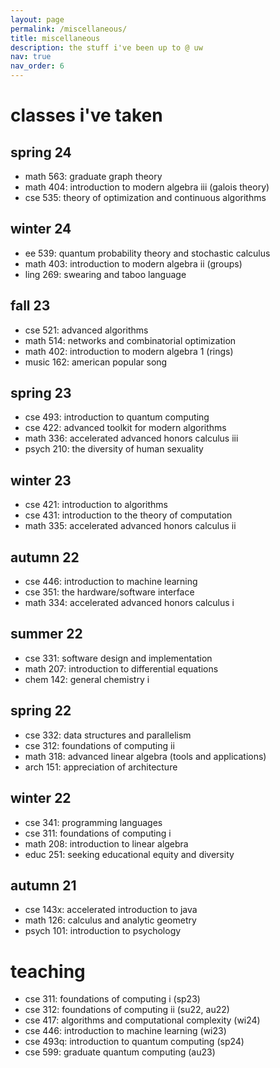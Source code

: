 ```yaml
---
layout: page
permalink: /miscellaneous/
title: miscellaneous
description: the stuff i've been up to @ uw
nav: true
nav_order: 6
---
```


# classes i've taken 
## spring 24
- math 563: graduate graph theory 
- math 404: introduction to modern algebra iii (galois theory)
- cse 535: theory of optimization and continuous algorithms

## winter 24 
- ee 539: quantum probability theory and stochastic calculus
- math 403: introduction to modern algebra ii (groups)
- ling 269: swearing and taboo language

## fall 23 
- cse 521: advanced algorithms
- math 514: networks and combinatorial optimization 
- math 402: introduction to modern algebra 1 (rings)
- music 162: american popular song

## spring 23 
- cse 493: introduction to quantum computing
- cse 422: advanced toolkit for modern algorithms
- math 336: accelerated advanced honors calculus iii
- psych 210: the diversity of human sexuality

## winter 23 
- cse 421: introduction to algorithms
- cse 431: introduction to the theory of computation
- math 335: accelerated advanced honors calculus ii

## autumn 22
- cse 446: introduction to machine learning
- cse 351: the hardware/software interface
- math 334: accelerated advanced honors calculus i

## summer 22
- cse 331: software design and implementation
- math 207: introduction to differential equations
- chem 142: general chemistry i

## spring 22
- cse 332: data structures and parallelism
- cse 312: foundations of computing ii
- math 318: advanced linear algebra (tools and applications)
- arch 151: appreciation of architecture

## winter 22
- cse 341: programming languages
- cse 311: foundations of computing i
- math 208: introduction to linear algebra
- educ 251: seeking educational equity and diversity

## autumn 21
- cse 143x: accelerated introduction to java
- math 126: calculus and analytic geometry
- psych 101: introduction to psychology

# teaching
- cse 311: foundations of computing i (sp23)
- cse 312: foundations of computing ii (su22, au22)
- cse 417: algorithms and computational complexity (wi24)
- cse 446: introduction to machine learning (wi23)
- cse 493q: introduction to quantum computing (sp24)
- cse 599: graduate quantum computing (au23)
